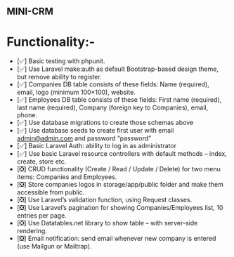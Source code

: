 ## MINI-CRM

# Functionality:-

- [✅] Basic testing with phpunit.
- [✅] Use Laravel make:auth as default Bootstrap-based design theme, but remove ability to register.
- [✅] Companies DB table consists of these fields: Name (required), email, logo (minimum 100×100), website.
- [✅] Employees DB table consists of these fields: First name (required), last name (required), Company (foreign key to Companies), email, phone.
- [✅] Use database migrations to create those schemas above
- [✅] Use database seeds to create first user with email admin@admin.com and password “password”
- [✅] Basic Laravel Auth: ability to log in as administrator
- [✅] Use basic Laravel resource controllers with default methods – index, create, store etc.
- [❎] CRUD functionality (Create / Read / Update / Delete) for two menu items: Companies and Employees.
- [❎] Store companies logos in storage/app/public folder and make them accessible from public.
- [❎] Use Laravel’s validation function, using Request classes.
- [❎] Use Laravel’s pagination for showing Companies/Employees list, 10 entries per page.
- [❎] Use Datatables.net library to show table – with server-side rendering.
- [❎] Email notification: send email whenever new company is entered (use Mailgun or Mailtrap).

